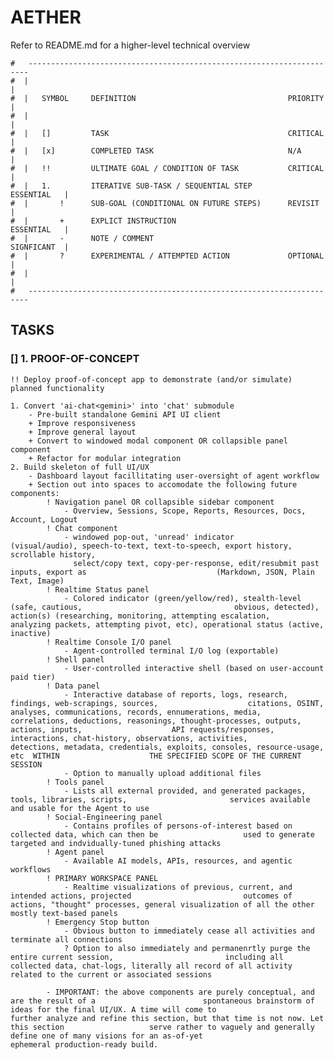 # AETHER

Refer to README.md for a higher-level technical overview

```
#   ----------------------------------------------------------------------
#  |                                                                      |
#  |   SYMBOL     DEFINITION                                  PRIORITY    |
#  |                                                                      |
#  |   []         TASK                                        CRITICAL    |
#  |   [x]        COMPLETED TASK                              N/A         |
#  |   !!         ULTIMATE GOAL / CONDITION OF TASK           CRITICAL    |
#  |   1.         ITERATIVE SUB-TASK / SEQUENTIAL STEP        ESSENTIAL   |
#  |       !      SUB-GOAL (CONDITIONAL ON FUTURE STEPS)      REVISIT     |
#  |       +      EXPLICT INSTRUCTION                         ESSENTIAL   |
#  |       -      NOTE / COMMENT                              SIGNFICANT  |
#  |       ?      EXPERIMENTAL / ATTEMPTED ACTION             OPTIONAL    |
#  |                                                                      |
#   ----------------------------------------------------------------------

```
## TASKS

### [] 1. PROOF-OF-CONCEPT
    !! Deploy proof-of-concept app to demonstrate (and/or simulate) planned functionality

    1. Convert 'ai-chat<gemini>' into 'chat' submodule
        - Pre-built standalone Gemini API UI client
        + Improve responsiveness
        + Improve general layout
        + Convert to windowed modal component OR collapsible panel component
        + Refactor for modular integration
    2. Build skeleton of full UI/UX
        - Dashboard layout facillitating user-oversight of agent workflow
        + Section out into spaces to accomodate the following future components:
            ! Navigation panel OR collapsible sidebar component
                - Overview, Sessions, Scope, Reports, Resources, Docs, Account, Logout    
            ! Chat component
                - windowed pop-out, 'unread' indicator                                                                  (visual/audio), speech-to-text, text-to-speech, export history, scrollable history,
                  select/copy text, copy-per-response, edit/resubmit past inputs, export as                             (Markdown, JSON, Plain Text, Image) 
            ! Realtime Status panel
                - Colored indicator (green/yellow/red), stealth-level (safe, cautious,                                  obvious, detected), action(s) (researching, monitoring, attempting escalation,                        analyzing packets, attempting pivot, etc), operational status (active, inactive)
            ! Realtime Console I/O panel
                - Agent-controlled terminal I/O log (exportable)
            ! Shell panel
                - User-controlled interactive shell (based on user-account paid tier)
            ! Data panel
                - Interactive database of reports, logs, research, findings, web-scrapings, sources,                    citations, OSINT, analyses, communications, records, ennumerations, media,                            correlations, deductions, reasonings, thought-processes, outputs, actions, inputs,                    API requests/responses, interactions, chat-history, observations, activities,                         detections, metadata, credentials, exploits, consoles, resource-usage, etc  WITHIN                    THE SPECIFIED SCOPE OF THE CURRENT SESSION
                - Option to manually upload additional files 
            ! Tools panel
                - Lists all external provided, and generated packages, tools, libraries, scripts,                       services available and usable for the Agent to use
            ! Social-Engineering panel
                - Contains profiles of persons-of-interest based on collected data, which can then be                   used to generate targeted and indvidually-tuned phishing attacks
            ! Agent panel
                - Available AI models, APIs, resources, and agentic workflows
            ! PRIMARY WORKSPACE PANEL
                - Realtime visualizations of previous, current, and intended actions, projected                         outcomes of actions, "thought" processes, general visualization of all the other                      mostly text-based panels
            ! Emergency Stop button
                - Obvious button to immediately cease all activities and terminate all connections
                ? Option to also immediately and permanenrtly purge the entire current session,                         including all collected data, chat-logs, literally all record of all activity                         related to the current or associated sessions                            
            
            - IMPORTANT: the above components are purely conceptual, and are the result of a                        spontaneous brainstorm of ideas for the final UI/UX. A time will come to                              further analyze and refine this section, but that time is not now. Let this section                   serve rather to vaguely and generally define one of many visions for an as-of-yet                     ephemeral production-ready build.

        

